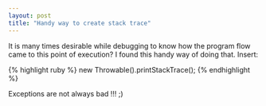 ```yaml
---
layout: post
title: "Handy way to create stack trace"
---
```


It is many times desirable while debugging to know how the program flow came to this point of execution? I found this handy way of doing that. Insert: 

{% highlight ruby %}
new Throwable().printStackTrace(); 
{% endhighlight %}

Exceptions are not always bad !!! ;) 
